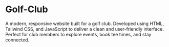 # Golf-Club
A modern, responsive website built for a golf club. Developed using HTML, Tailwind CSS, and JavaScript to deliver a clean and user-friendly interface. Perfect for club members to explore events, book tee times, and stay connected.
